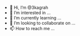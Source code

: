 - 👋 Hi, I’m @3kagrah
- 👀 I’m interested in ...
- 🌱 I’m currently learning ...
- 💞️ I’m looking to collaborate on ...
- 📫 How to reach me ...

<!---
3kagrah/3kagrah is a ✨ special ✨ repository because its `README.md` (this file) appears on your GitHub profile.
You can click the Preview link to take a look at your changes.
--->
